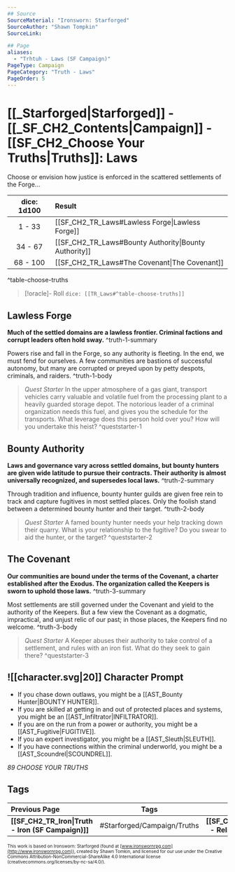 ```yaml
---
## Source
SourceMaterial: "Ironsworn: Starforged"
SourceAuthor: "Shawn Tompkin"
SourceLink: 

## Page
aliases:
  - "Trhtuh - Laws (SF Campaign)"
PageType: Campaign
PageCategory: "Truth - Laws"
PageOrder: 5
---
```

# [[_Starforged|Starforged]] - [[_SF_CH2_Contents|Campaign]] - [[SF_CH2_Choose Your Truths|Truths]]: Laws
Choose or envision how justice is enforced in the scattered settlements of the Forge...

| dice: 1d100 | Result |
| :---: | :--- |
| 1 - 33 | [[SF_CH2_TR_Laws#Lawless Forge\|Lawless Forge]] |
| 34 - 67 | [[SF_CH2_TR_Laws#Bounty Authority\|Bounty Authority]] |
| 68 - 100 | [[SF_CH2_TR_Laws#The Covenant\|The Covenant]] |
^table-choose-truths

> [!oracle]- Roll
> `dice: [[TR_Laws#^table-choose-truths]]`

## Lawless Forge
**Much of the settled domains are a lawless frontier. Criminal factions and corrupt leaders often hold sway.** ^truth-1-summary
 
Powers rise and fall in the Forge, so any authority is fleeting. In the end, we must fend for ourselves. A few communities are bastions of successful autonomy, but many are corrupted or preyed upon by petty despots, criminals, and raiders. ^truth-1-body

> _Quest Starter_
> In the upper atmosphere of a gas giant, transport vehicles carry valuable and volatile fuel from the processing plant to a heavily guarded storage depot. The notorious leader of a criminal organization needs this fuel, and gives you the schedule for the transports. What leverage does this person hold over you? How will you undertake this heist? ^queststarter-1

## Bounty Authority
**Laws and governance vary across settled domains, but bounty hunters are given wide latitude to pursue their contracts. Their authority is almost universally recognized, and supersedes local laws.** ^truth-2-summary
 
Through tradition and influence, bounty hunter guilds are given free rein to track and capture fugitives in most settled places. Only the foolish stand between a determined bounty hunter and their target. ^truth-2-body

> _Quest Starter_
> A famed bounty hunter needs your help tracking down their quarry. What is your relationship to the fugitive? Do you swear to aid the hunter, or the target? ^queststarter-2

## The Covenant
**Our communities are bound under the terms of the Covenant, a charter established after the Exodus. The organization called the Keepers is sworn to uphold those laws.** ^truth-3-summary
 
Most settlements are still governed under the Covenant and yield to the authority of the Keepers. But a few view the Covenant as a dogmatic, impractical, and unjust relic of our past; in those places, the Keepers find no welcome. ^truth-3-body

> _Quest Starter_
> A Keeper abuses their authority to take control of a settlement, and rules with an iron fist. What do they seek to gain there? ^queststarter-3
> 
## ![[character.svg|20]] Character Prompt
- If you chase down outlaws, you might be a [[AST_Bounty Hunter|BOUNTY HUNTER]].
- If you are skilled at getting in and out of protected places and systems, you might be an [[AST_Infiltrator|INFILTRATOR]].
- If you are on the run from a power or authority, you might be a [[AST_Fugitive|FUGITIVE]].
- If you an expert investigator, you might be a [[AST_Sleuth|SLEUTH]].
- If you have connections within the criminal underworld, you might be a [[AST_Scoundrel|SCOUNDREL]].

*89 CHOOSE YOUR TRUTHS*

## Tags
| Previous Page | Tags | Next Page |
|:--- |:---:| ---:|
| **[[SF_CH2_TR_Iron\|Truth - Iron (SF Campaign)]]** | #Starforged/Campaign/Truths | **[[SF_CH2_TR_Religion\|Truth - Religion (SF Campaign)]]** |

<font size=-2>This work is based on Ironsworn: Starforged (found at [www.ironswornrpg.com](http://www.ironswornrpg.com)), created by Shawn Tomkin, and licensed for our use under the Creative Commons Attribution-NonCommercial-ShareAlike 4.0 International license  (creativecommons.org/licenses/by-nc-sa/4.0/).</font>